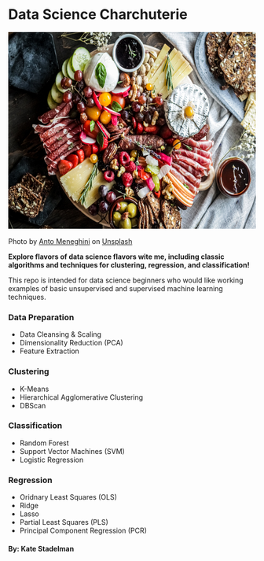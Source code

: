 # Data Science Charchuterie

<img src="https://github.com/kaspii314/data_science_charcuterie/blob/assets/assets/anto_meneghini_charcuterie_unsplash_git.jpg" width="600" height="400">

Photo by <a href="https://unsplash.com/@antomeneghini?utm_source=unsplash&utm_medium=referral&utm_content=creditCopyText">Anto Meneghini</a> on <a href="https://unsplash.com/photos/YiaDJAjD1S0?utm_source=unsplash&utm_medium=referral&utm_content=creditCopyText">Unsplash</a>

**Explore flavors of data science flavors wite me, including classic algorithms and techniques for clustering, regression, and classification!**

This repo is intended for data science beginners who would like working examples of basic unsupervised and supervised machine learning techniques.

### Data Preparation

* Data Cleansing & Scaling
* Dimensionality Reduction (PCA)
* Feature Extraction

### Clustering

* K-Means
* Hierarchical Agglomerative Clustering
* DBScan

### Classification

* Random Forest
* Support Vector Machines (SVM)
* Logistic Regression

### Regression

* Oridnary Least Squares (OLS)
* Ridge
* Lasso
* Partial Least Squares (PLS)
* Principal Component Regression (PCR)

#### By: Kate Stadelman

